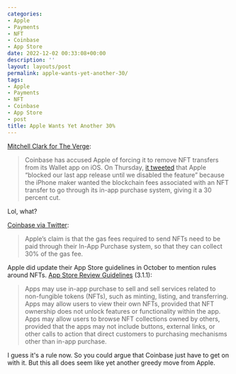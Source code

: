 ```yaml
---
categories:
- Apple
- Payments
- NFT
- Coinbase
- App Store
date: 2022-12-02 00:33:08+00:00
description: ''
layout: layouts/post
permalink: apple-wants-yet-another-30/
tags:
- Apple
- Payments
- NFT
- Coinbase
- App Store
- post
title: Apple Wants Yet Another 30%
---
```


[Mitchell Clark for The Verge](https://www.theverge.com/2022/12/1/23488448/coinbase-ios-wallet-app-apple-nft-fees-in-app-purchase-store):

> Coinbase has accused Apple of forcing it to remove NFT transfers from its Wallet app on iOS. On Thursday, [it tweeted](https://twitter.com/CoinbaseWallet/status/1598354819735031809?s=20&t=8GHQNZu2kGZg8HJF3WcZLw) that Apple “blocked our last app release until we disabled the feature” because the iPhone maker wanted the blockchain fees associated with an NFT transfer to go through its in-app purchase system, giving it a 30 percent cut.

Lol, what?

[Coinbase via Twitter](https://twitter.com/coinbasewallet/status/1598354820905197576?s=61&t=QLKqRrG0OQx-c1AF01gyKA):

> Apple’s claim is that the gas fees required to send NFTs need to be paid through their In-App Purchase system, so that they can collect 30% of the gas fee.

Apple did update their App Store guidelines in October to mention rules around NFTs. [App Store Review Guidelines](https://developer.apple.com/app-store/review/guidelines/#in-app-purchase) (3.1.1):

> Apps may use in-app purchase to sell and sell services related to non-fungible tokens (NFTs), such as minting, listing, and transferring. Apps may allow users to view their own NFTs, provided that NFT ownership does not unlock features or functionality within the app. Apps may allow users to browse NFT collections owned by others, provided that the apps may not include buttons, external links, or other calls to action that direct customers to purchasing mechanisms other than in-app purchase.

I guess it's a rule now. So you could argue that Coinbase just have to get on with it. But this all does seem like yet another greedy move from Apple.